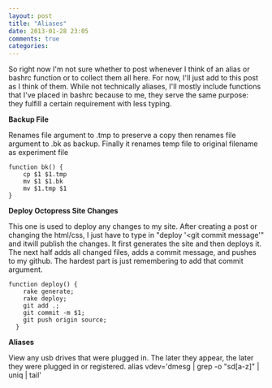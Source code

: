 ```yaml
---
layout: post
title: "Aliases"
date: 2013-01-28 23:05
comments: true
categories: 
---
```



So right now I'm not sure whether to post whenever I think of an alias or bashrc function or to collect them all here. For now, I'll just add to this post as I think of them. While not technically aliases, I'll mostly include functions that I've placed in bashrc because to me, they serve the same purpose: they fulfill a certain requirement with less typing.

<!-- more -->

**Backup File**

Renames file argument to <filename>.tmp to preserve a copy then renames file argument to <filename>.bk as backup. Finally it renames temp file to original filename as experiment file

	function bk() {
	    cp $1 $1.tmp
	    mv $1 $1.bk
	    mv $1.tmp $1
	}

**Deploy Octopress Site Changes**

This one is used to deploy any changes to my site. After creating a post or changing the html/css, I just have to type in "deploy '<git commit message'" and itwill publish the changes. It first generates the site and then deploys it. The next half adds all changed files, adds a commit message, and pushes to my github. The hardest part is just remembering to add that commit argument.

	function deploy() {
	    rake generate;
	    rake deploy;
	    git add .;
	    git commit -m $1;
	    git push origin source;
	  }


**Aliases**

View any usb drives that were plugged in. The later they appear, the later they were plugged in or registered.
	alias vdev='dmesg | grep -o "sd[a-z]" | uniq | tail'
